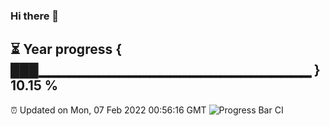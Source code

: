 ### Hi there 👋
⏳ Year progress { ███▁▁▁▁▁▁▁▁▁▁▁▁▁▁▁▁▁▁▁▁▁▁▁▁▁▁▁ } 10.15 %
---
⏰ Updated on Mon, 07 Feb 2022 00:56:16 GMT
![Progress Bar CI](https://github.com/liununu/liununu/workflows/Progress%20Bar%20CI/badge.svg)
